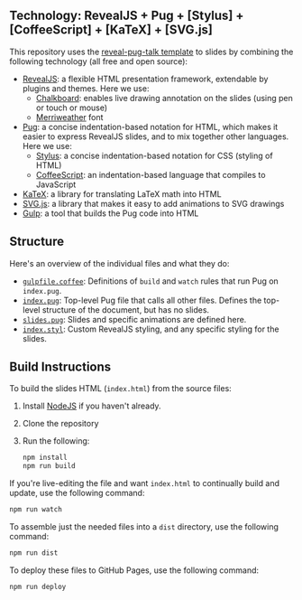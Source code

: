 <!--Fill in the following with your talk details (if desired).

# Talk:

This repository contains slides for our talk...

## [View Slides](https://...github.io/)

[![Title slide](title_slide.jpg)](https://...github.io/)
-->

## Technology: RevealJS + Pug + [Stylus] + [CoffeeScript] + [KaTeX] + [SVG.js]

This repository uses the
[reveal-pug-talk template](https://github.com/edemaine/reveal-pug-talk)
to slides by combining the following technology (all free and open source):

* [RevealJS](https://revealjs.com/): a flexible HTML presentation framework,
  extendable by plugins and themes.  Here we use:
  * [Chalkboard](https://github.com/rajgoel/reveal.js-plugins/tree/master/chalkboard):
    enables live drawing annotation on the slides (using pen or touch or mouse)
  * [Merriweather](https://fonts.google.com/specimen/Merriweather) font
* [Pug](https://pugjs.org/): a concise indentation-based notation for HTML,
  which makes it easier to express RevealJS slides,
  and to mix together other languages.  Here we use:
  * [Stylus](https://stylus-lang.com/): a concise indentation-based notation
    for CSS (styling of HTML)
  * [CoffeeScript](https://coffeescript.org/): an indentation-based language
    that compiles to JavaScript
* [KaTeX](https://katex.org): a library for translating LaTeX math into HTML
* [SVG.js](https://svgdotjs.github.io/):
  a library that makes it easy to add animations to SVG drawings
* [Gulp](https://gulpjs.com/): a tool that builds the Pug code into HTML

## Structure

Here's an overview of the individual files and what they do:

* [`gulpfile.coffee`](gulpfile.coffee): Definitions of `build` and `watch`
  rules that run Pug on `index.pug`.
* [`index.pug`](index.pug): Top-level Pug file that calls all other files.
  Defines the top-level structure of the document, but has no slides.
* [`slides.pug`](slides.pug): Slides and specific animations are defined here.
* [`index.styl`](index.styl): Custom RevealJS styling,
  and any specific styling for the slides.

<!-- Add any .coffee, images, etc. files here, if desired -->

## Build Instructions

To build the slides HTML (`index.html`) from the source files:

1. Install [NodeJS](https://nodejs.org/) if you haven't already.
2. Clone the repository
3. Run the following:

   ```sh
   npm install
   npm run build
   ```

If you're live-editing the file and want `index.html` to continually build
and update, use the following command:

```sh
npm run watch
```

To assemble just the needed files into a `dist` directory,
use the following command:

```sh
npm run dist
```

To deploy these files to GitHub Pages, use the following command:

```sh
npm run deploy
```
